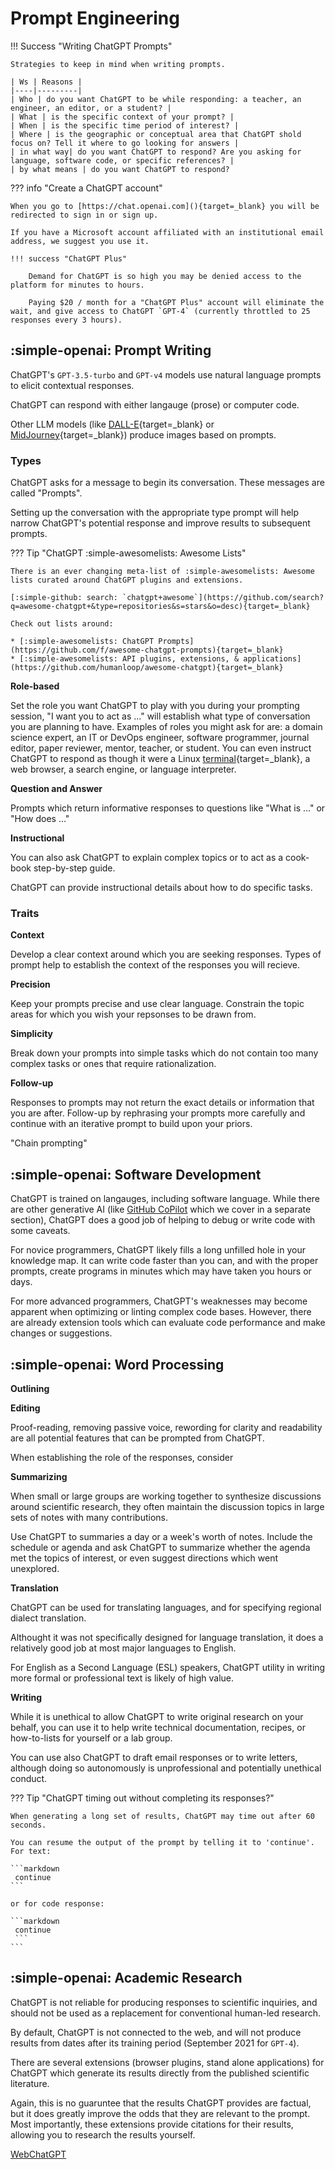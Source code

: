 # Prompt Engineering

!!! Success "Writing ChatGPT Prompts"
        
    Strategies to keep in mind when writing prompts.

    | Ws | Reasons |
    |----|---------|
    | Who | do you want ChatGPT to be while responding: a teacher, an engineer, an editor, or a student? |
    | What | is the specific context of your prompt? |
    | When | is the specific time period of interest? |
    | Where | is the geographic or conceptual area that ChatGPT shold focus on? Tell it where to go looking for answers |
    | in what way| do you want ChatGPT to respond? Are you asking for language, software code, or specific references? |
    | by what means | do you want ChatGPT to respond? 

??? info "Create a ChatGPT account"

    When you go to [https://chat.openai.com](){target=_blank} you will be redirected to sign in or sign up. 

    If you have a Microsoft account affiliated with an institutional email address, we suggest you use it.

    !!! success "ChatGPT Plus"

        Demand for ChatGPT is so high you may be denied access to the platform for minutes to hours.

        Paying $20 / month for a "ChatGPT Plus" account will eliminate the wait, and give access to ChatGPT `GPT-4` (currently throttled to 25 responses every 3 hours).

## :simple-openai: Prompt Writing

ChatGPT's `GPT-3.5-turbo` and `GPT-v4` models use natural language prompts to elicit contextual responses. 

ChatGPT can respond with either langauge (prose) or computer code. 

Other LLM models (like [DALL-E](https://openai.com/product/dall-e-2){target=_blank} or [MidJourney](https://www.midjourney.com/){target=_blank}) produce images based on prompts.

### **Types**

ChatGPT asks for a message to begin its conversation. These messages are called "Prompts". 

Setting up the conversation with the appropriate type prompt will help narrow ChatGPT's potential response and improve results to subsequent prompts. 

??? Tip "ChatGPT :simple-awesomelists: Awesome Lists"

    There is an ever changing meta-list of :simple-awesomelists: Awesome lists curated around ChatGPT plugins and extensions.

    [:simple-github: search: `chatgpt+awesome`](https://github.com/search?q=awesome-chatgpt+&type=repositories&s=stars&o=desc){target=_blank}

    Check out lists around:

    * [:simple-awesomelists: ChatGPT Prompts](https://github.com/f/awesome-chatgpt-prompts){target=_blank}
    * [:simple-awesomelists: API plugins, extensions, & applications](https://github.com/humanloop/awesome-chatgpt){target=_blank}

**Role-based**

Set the role you want ChatGPT to play with you during your prompting session, "I want you to act as ..." will establish what type of conversation you are planning to have. Examples of roles you might ask for are: a domain science expert, an IT or DevOps engineer, software programmer, journal editor, paper reviewer, mentor, teacher, or student. You can even instruct ChatGPT to respond as though it were a Linux [terminal](https://www.engraved.blog/building-a-virtual-machine-inside/){target=_blank}, a web browser, a search engine, or language interpreter.

**Question and Answer**

Prompts which return informative responses to questions like "What is ..." or "How does ..."

**Instructional**

You can also ask ChatGPT to explain complex topics or to act as a cook-book step-by-step guide. 

ChatGPT can provide instructional details about how to do specific tasks. 

### **Traits**

**Context**

Develop a clear context around which you are seeking responses. Types of prompt help to establish the context of the responses you will recieve. 

**Precision**

Keep your prompts precise and use clear language. Constrain the topic areas for which you wish your repsonses to be drawn from.

**Simplicity** 

Break down your prompts into simple tasks which do not contain too many complex tasks or ones that require rationalization. 

**Follow-up**

Responses to prompts may not return the exact details or information that you are after. Follow-up by rephrasing your prompts more carefully and continue with an iterative prompt to build upon your priors.

"Chain prompting"

## :simple-openai: Software Development

ChatGPT is trained on langauges, including software language. While there are other generative AI (like [GitHub CoPilot](github_copilot.md) which we cover in a separate section), ChatGPT does a good job of helping to debug or write code with some caveats.

For novice programmers, ChatGPT likely fills a long unfilled hole in your knowledge map. It can write code faster than you can, and with the proper prompts, create programs in minutes which may have taken you hours or days. 

For more advanced programmers, ChatGPT's weaknesses may become apparent when optimizing or linting complex code bases. However, there are already extension tools which can evaluate code performance and make changes or suggestions. 

## :simple-openai: Word Processing

**Outlining**



**Editing**

Proof-reading, removing passive voice, rewording for clarity and readability are all potential features that can be prompted from ChatGPT.

When establishing the role of the responses, consider 

**Summarizing**

When small or large groups are working together to synthesize discussions around scientific research, they often maintain the discussion topics in large sets of notes with many contributions.

Use ChatGPT to summaries a day or a week's worth of notes. Include the schedule or agenda and ask ChatGPT to summarize whether the agenda met the topics of interest, or even suggest directions which went unexplored. 

**Translation**

ChatGPT can be used for translating languages, and for specifying regional dialect translation. 

Althought it was not specifically designed for language translation, it does a relatively good job at most major languages to English.

For English as a Second Language (ESL) speakers, ChatGPT utility in writing more formal or professional text is likely of high value. 

**Writing**

While it is unethical to allow ChatGPT to write original research on your behalf, you can use it to help write technical documentation, recipes, or how-to-lists for yourself or a lab group.

You can use also ChatGPT to draft email responses or to write letters, although doing so autonomously is unprofessional and potentially unethical conduct.

??? Tip "ChatGPT timing out without completing its responses?"

    When generating a long set of results, ChatGPT may time out after 60 seconds. 
    
    You can resume the output of the prompt by telling it to 'continue'. For text:

    ```markdown
     continue
    ```

    or for code response:

    ```markdown
     continue 
     ```
    ```

## :simple-openai:  Academic Research

ChatGPT is not reliable for producing responses to scientific inquiries, and should not be used as a replacement for conventional human-led research.

By default, ChatGPT is not connected to the web, and will not produce results from dates after its training period (September 2021 for `GPT-4`).

There are several extensions (browser plugins, stand alone applications) for ChatGPT which generate its results directly from the published scientific literature.

Again, this is no guaruntee that the results ChatGPT provides are factual, but it does greatly improve the odds that they are relevant to the prompt. Most importantly, these extensions provide citations for their results, allowing you to research the results yourself. 

[WebChatGPT](https://www.webchatgpt.app/)


